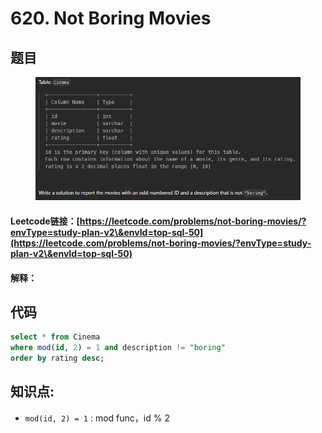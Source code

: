 # 620. Not Boring Movies

## 题目

<figure><img src="../../.gitbook/assets/image (3) (1) (1) (1) (1) (1) (1) (1) (1) (1) (1).png" alt=""><figcaption></figcaption></figure>

#### Leetcode链接：[https://leetcode.com/problems/not-boring-movies/?envType=study-plan-v2\&envId=top-sql-50](https://leetcode.com/problems/not-boring-movies/?envType=study-plan-v2\&envId=top-sql-50)

#### 解释：

## 代码

```sql
select * from Cinema
where mod(id, 2) = 1 and description != "boring"
order by rating desc;
```

## **知识点:**&#x20;

* `mod(id, 2) = 1` : mod func，id % 2
